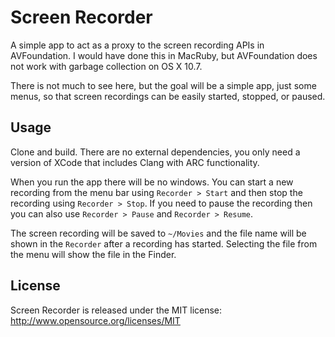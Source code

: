 # Screen Recorder

A simple app to act as a proxy to the screen recording APIs in
AVFoundation. I would have done this in MacRuby, but AVFoundation does
not work with garbage collection on OS X 10.7.

There is not much to see here, but the goal will be a simple app, just
some menus, so that screen recordings can be easily started,
stopped, or paused.

## Usage

Clone and build. There are no external dependencies, you only need a
version of XCode that includes Clang with ARC functionality.

When you run the app there will be no windows. You can start a new
recording from the menu bar using `Recorder > Start` and then stop the
recording using `Recorder > Stop`. If you need to pause the recording
then you can also use `Recorder > Pause` and `Recorder > Resume`.

The screen recording will be saved to `~/Movies` and the file name will
be shown in the `Recorder` after a recording has started. Selecting the
file from the menu will show the file in the Finder.

## License

Screen Recorder is released under the MIT license: http://www.opensource.org/licenses/MIT
